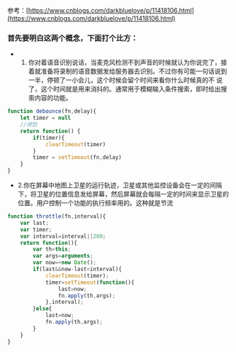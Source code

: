 
参考：[https://www.cnblogs.com/darkbluelove/p/11418106.html](https://www.cnblogs.com/darkbluelove/p/11418106.html)
### 首先要明白这两个概念，下面打个比方：
- 1. 你对着语音识别说话，当麦克风检测不到声音的时候就认为你说完了，接着就准备将录制的语音数据发给服务器去识别。不过你有可能一句话说到一半，停顿了一小会儿，这个时候会留个时间来看你什么时候真的不
说了，这个时间就是用来消抖的。通常用于模糊输入条件搜索，即时给出搜索内容的功能。

```js
function debounce(fn,delay){
    let timer = null
    //闭包
    return function() {
        if(timer){
            clearTimeout(timer) 
        }
        timer = setTimeout(fn,delay)
    }
}
```

- 2.你在屏幕中地图上卫星的运行轨迹，卫星或其他监控设备会在一定的间隔下，将卫星的位置信息发给屏幕，然后屏幕就会每隔一定的时间来显示卫星的位置。用户控制一个功能的执行频率用的。这种就是节流
```js
function throttle(fn,interval){
    var last;
    var timer;
    var interval=interval||200;
    return function(){
        var th=this;
        var args=arguments;
        var now=+new Date();
        if(last&&now-last<interval){
            clearTimeout(timer);
            timer=setTimeout(function(){
                last=now;
                fn.apply(th,args);
            },interval);
        }else{
            last=now;
            fn.apply(th,args);
        }
    }
}
```



